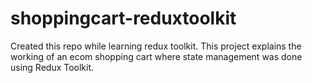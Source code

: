 # shoppingcart-reduxtoolkit
Created this repo while learning redux toolkit. This project explains the working of an ecom shopping cart where state management was done using Redux Toolkit. 
